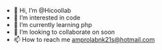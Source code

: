 - 👋 Hi, I’m @Hicoollab
- 👀 I’m interested in code
- 🌱 I’m currently learning php
- 💞️ I’m looking to collaborate on soon
- 📫 How to reach me amprolabnk21s@hotmail.com

<!---
Hicoollab/Hicoollab is a ✨ special ✨ repository because its `README.md` (this file) appears on your GitHub profile.
You can click the Preview link to take a look at your changes.
--->
